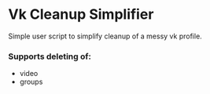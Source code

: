 # Vk Cleanup Simplifier
Simple user script to simplify cleanup of a messy vk profile.
### Supports deleting of:
- video
- groups